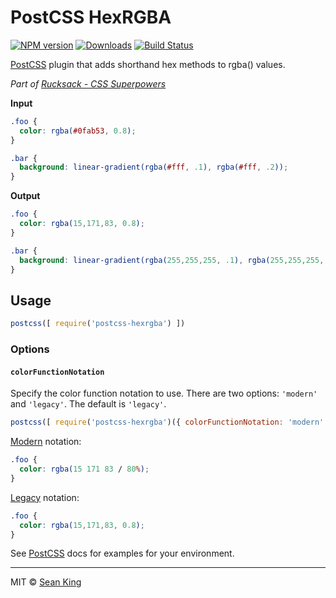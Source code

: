 # PostCSS HexRGBA
[![NPM version][npm-badge]][npm-url] [![Downloads][downloads-badge]][npm-url] [![Build Status][travis-badge]][travis-url]

[PostCSS][PostCSS] plugin that adds shorthand hex methods to rgba() values.

_Part of [Rucksack - CSS Superpowers](https://www.rucksackcss.org/)_

**Input**

```css
.foo {
  color: rgba(#0fab53, 0.8);
}

.bar {
  background: linear-gradient(rgba(#fff, .1), rgba(#fff, .2));
}
```

**Output**

```css
.foo {
  color: rgba(15,171,83, 0.8);
}

.bar {
  background: linear-gradient(rgba(255,255,255, .1), rgba(255,255,255, .2));
}
```

## Usage

```js
postcss([ require('postcss-hexrgba') ])
```

### Options

#### `colorFunctionNotation`

Specify the color function notation to use. There are two options: `'modern'` and `'legacy'`.
The default is `'legacy'`.

```js
postcss([ require('postcss-hexrgba')({ colorFunctionNotation: 'modern' }) ])
```

[Modern](https://www.w3.org/TR/css-color-4/#rgb-functions) notation:

```css
.foo {
  color: rgba(15 171 83 / 80%);
}
```

[Legacy](https://www.w3.org/TR/css-color-4/#legacy-color-syntax) notation:

```css
.foo {
  color: rgba(15,171,83, 0.8);
}
```

See [PostCSS][PostCSS] docs for examples for your environment.

***

MIT © [Sean King](https://twitter.com/seaneking)

[npm-badge]: https://badge.fury.io/js/postcss-hexrgba.svg
[npm-url]: https://npmjs.org/package/postcss-hexrgba
[downloads-badge]: https://img.shields.io/npm/dm/postcss-hexrgba.svg
[travis-badge]: https://travis-ci.org/seaneking/postcss-hexrgba.svg?branch=master
[travis-url]: https://travis-ci.org/seaneking/postcss-hexrgba
[PostCSS]: https://github.com/postcss/postcss
